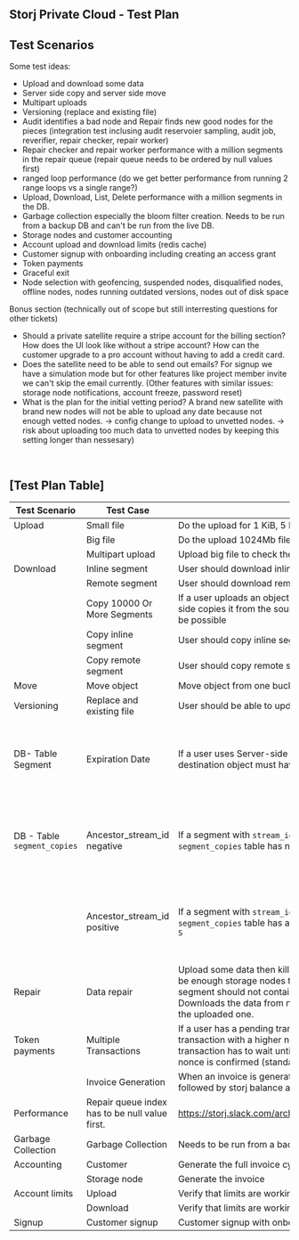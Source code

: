 ## Storj Private Cloud - Test Plan

## Test Scenarios

Some test ideas:

- Upload and download some data
- Server side copy and server side move
- Multipart uploads
- Versioning (replace and existing file)
- Audit identifies a bad node and Repair finds new good nodes for the pieces (integration test inclusing audit reservoier sampling, audit job, reverifier, repair checker, repair worker)
- Repair checker and repair worker performance with a million segments in the repair queue (repair queue needs to be ordered by null values first)
- ranged loop performance (do we get better performance from running 2 range loops vs a single range?)
- Upload, Download, List, Delete performance with a million segments in the DB.
- Garbage collection especially the bloom filter creation. Needs to be run from a backup DB and can't be run from the live DB.
- Storage nodes and customer accounting
- Account upload and download limits (redis cache)
- Customer signup with onboarding including creating an access grant
- Token payments
- Graceful exit
- Node selection with geofencing, suspended nodes, disqualified nodes, offline nodes, nodes running outdated versions, nodes out of disk space

Bonus section (technically out of scope but still interresting questions for other tickets)

- Should a private satellite require a stripe account for the billing section? How does the UI look like without a stripe account? How can the customer upgrade to a pro account without having to add a credit card.
- Does the satellite need to be able to send out emails? For signup we have a simulation mode but for other features like project member invite we can't skip the email currently. (Other features with similar issues: storage node notifications, account freeze, password reset)
- What is the plan for the initial vetting period? A brand new satellite with brand new nodes will not be able to upload any date because not enough vetted nodes. -> config change to upload to unvetted nodes. -> risk about uploading too much data to unvetted nodes by keeping this setting longer than nessesary)
  &nbsp;

&nbsp;

## [Test Plan Table]

| Test Scenario               | Test Case                                      | Description                                                                                                                                                                                                                                                                              | Comments                                                  |
| --------------------------- | ---------------------------------------------- | ---------------------------------------------------------------------------------------------------------------------------------------------------------------------------------------------------------------------------------------------------------------------------------------- | --------------------------------------------------------- |
| Upload                      | Small file                                     | Do the upload for 1 KiB, 5 KiB, 1 MiB, 64 MiB files.                                                                                                                                                                                                                                     |                                                           |
|                             | Big file                                       | Do the upload 1024Mb files                                                                                                                                                                                                                                                               |                                                           |
|                             | Multipart upload                               | Upload big file to check the multipart upload                                                                                                                                                                                                                                            |                                                           |
| Download                    | Inline segment                                 | User should download inline segment without any errors                                                                                                                                                                                                                                   |                                                           |
|                             | Remote segment                                 | User should download remote segment without any errors                                                                                                                                                                                                                                   |                                                           |
|                             | Copy 10000 Or More Segments                    | If a user uploads an object with 10000 segments or more and server side copies it from the source object to the destination object, it should be possible                                                                                                                                |                                                           |
|                             | Copy inline segment                            | User should copy inline segment without any errors                                                                                                                                                                                                                                       |                                                           |
|                             | Copy remote segment                            | User should copy remote segment without any errors                                                                                                                                                                                                                                       |                                                           |
| Move                        | Move object                                    | Move object from one bucket to another bucket                                                                                                                                                                                                                                            |                                                           |
| Versioning                  | Replace and existing file                      | User should be able to update existing file                                                                                                                                                                                                                                              |                                                           |
| DB- Table Segment           | Expiration Date                                | If a user uses Server-side copy, then the source object and the destination object must have the same expiration date                                                                                                                                                                    | Might be redundant test because of segment table removing |
| DB - Table `segment_copies` | Ancestor_stream_id negative                    | If a segment with `stream_id = S` hasn't been copied, then the `segment_copies` table has no row having `ancestor_stream_id = S`                                                                                                                                                         | Might be redundant test because of segment table removing |
|                             | Ancestor_stream_id positive                    | If a segment with `stream_id = S` has been copied, then the `segment_copies` table has at least one row having `ancestor_stream_id = S`                                                                                                                                                  | Might be redundant test because of segment table removing |
| Repair                      | Data repair                                    | Upload some data then kill some nodes and disqualify 1 node(should be enough storage nodes to upload repaired segments). Repaired segment should not contain any piece in the killed and DQ nodes. Downloads the data from new nodes and check that it's the same than the uploaded one. | This test should be in the code                           |
| Token payments              | Multiple Transactions                          | If a user has a pending transaction and then performs another transaction with a higher nonce using the same address, the new transaction has to wait until the previous transaction with the lower nonce is confirmed (standard behavior of geth, nothing to test for us)               |                                                           |
|                             | Invoice Generation                             | When an invoice is generated and "paid", coupons should be used first, followed by storj balance and then lastly credit card                                                                                                                                                             |                                                           |
| Performance                 | Repair queue index has to be null value first. | https://storj.slack.com/archives/C01427KSZ1P/p1589815803066100                                                                                                                                                                                                                           |                                                           |
| Garbage Collection          | Garbage Collection                             | Needs to be run from a backup DB and can't be run from the live DB                                                                                                                                                                                                                       |                                                           |
| Accounting                  | Customer                                       | Generate the full invoice cycle                                                                                                                                                                                                                                                          |                                                           |
|                             | Storage node                                   | Generate the invoice                                                                                                                                                                                                                                                                     |                                                           |
| Account limits              | Upload                                         | Verify that limits are working                                                                                                                                                                                                                                                           |                                                           |
|                             | Download                                       | Verify that limits are working                                                                                                                                                                                                                                                           |                                                           |
| Signup                      | Customer signup                                | Customer signup with onboarding including creating an access grant                                                                                                                                                                                                                       |                                                           |
